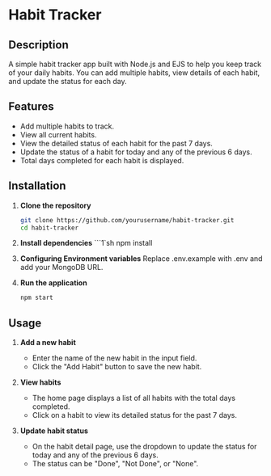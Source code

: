 # Habit Tracker

## Description

A simple habit tracker app built with Node.js and EJS to help you keep track of your daily habits. You can add multiple habits, view details of each habit, and update the status for each day.

## Features

- Add multiple habits to track.
- View all current habits.
- View the detailed status of each habit for the past 7 days.
- Update the status of a habit for today and any of the previous 6 days.
- Total days completed for each habit is displayed.

## Installation

1. **Clone the repository**
   ```sh
   git clone https://github.com/yourusername/habit-tracker.git
   cd habit-tracker

2. **Install dependencies**
    ```1`sh
    npm install

3. **Configuring Environment variables**
    Replace .env.example with .env and add your MongoDB URL.


4. **Run the application**
    ```sh
    npm start


## Usage

1. **Add a new habit**
   - Enter the name of the new habit in the input field.
   - Click the "Add Habit" button to save the new habit.

2. **View habits**
   - The home page displays a list of all habits with the total days completed.
   - Click on a habit to view its detailed status for the past 7 days.

3. **Update habit status**
   - On the habit detail page, use the dropdown to update the status for today and any of the previous 6 days.
   - The status can be "Done", "Not Done", or "None".
